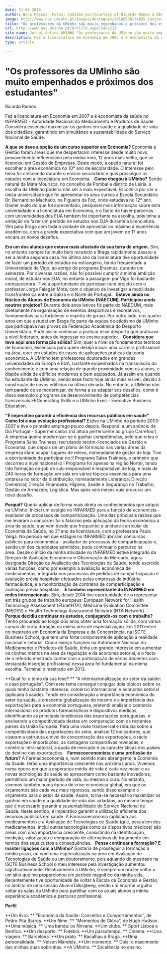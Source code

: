 ```yaml
---
date: 31-05-2016
author: Nuno Passos  Fotos: Cedidas por/Courtesy of Ricardo Ramos & EEG
image: http://www.nos.uminho.pt/Images/destaques/20160530174029_CongressoOrdemFarmaceuticos2015.jpg
title: "Os professores da UMinho são muito empenhados e próximos dos estudantes"
url: http://www.nos.uminho.pt/Article.aspx?id=2213
site name: Jornal Online UMINHO "Os professores da UMinho são muito empenhados e próximos dos estudantes"
description: Fez a licenciatura em Economia em 2007 e é economista da saúde no INFARMED - Autoridade Nacional do Medicamento e Produtos de Saúde. Considera essencial maximizar os ganhos em saúde e a qualidade de vida dos cidadãos, garantindo em simultâneo a sustentabilidade do Serviço Nacional de Saúde.
type: article

---
```

# "Os professores da UMinho são muito empenhados e próximos dos estudantes"


  

Ricardo Ramos

Fez a licenciatura em Economia em 2007 e é economista da saúde no INFARMED - Autoridade Nacional do Medicamento e Produtos de Saúde. Considera essencial maximizar os ganhos em saúde e a qualidade de vida dos cidadãos, garantindo em simultâneo a sustentabilidade do Serviço Nacional de Saúde.

**A que se deve a opção de um curso superior em Economia?** 
Economia e Gestão foram áreas que me despertaram interesse desde muito novo, provavelmente influenciado pela minha irmã, 12 anos mais velha, que se licenciou em Gestão de Empresas. Deste modo, a opção natural foi escolher a área económica no 10º ano de escolaridade. O interesse pelo tema foi crescendo durante o ensino secundário e quis prosseguir os estudos com a licenciatura em Economia.
 
**Como chegou à UMinho?** 
Sendo natural da Mata Mourisca, no concelho de Pombal e distrito de Leiria, a escolha da UMinho poderia não ser a mais expectável. Escolhi-a por ser a única universidade que foi apresentar os seus cursos à Escola Secundária Dr. Bernardino Machado, na Figueira da Foz, onde estudava no 12º ano. Gostei muito do que foi apresentado, pesquisei mais informação sobre esta universidade e a licenciatura em Economia, e o facto de haver parcerias com universidades dos EUA também foi importante na escolha, pois tinha a ambição de fazer um período de estudos nos EUA durante a licenciatura. Vim para Braga com toda a vontade de aproveitar ao máximo a experiência académica, com a grande expectativa com que um jovem de 17 anos encara os novos desafios.

**Era um dos alunos que estava mais afastado da sua terra de origem.** 
Sim, no entanto sempre fui muito bem recebido e Braga rapidamente passou a ser a minha segunda casa. No último ano da licenciatura tive oportunidade de fazer um período de estudos no estrangeiro, tendo frequentado a Universidade de Vigo, ao abrigo do programa Erasmus, durante um semestre. Por diversas razões, não foi possível cumprir a minha ambição inicial, de estudar nos EUA, no entanto a passagem por Vigo foi bastante enriquecedora. Tive a oportunidade de participar num projeto com o professor Jorge Falagán Mota, com o objetivo de investigar a mobilidade transfronteiriça entre a Galiza e o Norte de Portugal.
 
**Esteve ainda no Núcleo de Alunos de Economia da UMinho (NAECUM). Participou ainda noutros projetos?** 
Durante dois anos letivos fiz parte do NAECUM, mais diretamente na organização de eventos desportivos e recreativos, fundamentais para fortalecer o espírito de grupo. Por outro lado, nos quatro anos em que estudei em Braga fiz parte da equipa de atletismo da UMinho que participava nas provas da Federação Académica do Desporto Universitário. Pude assim continuar a praticar esse desporto que praticava a nível federado, antes de ingressar no ensino superior.
 
**Considera que teve aqui uma formação sólida?** 
Sim, quer a nível de fundamentos teóricos de Economia, essenciais para quem deseja iniciar uma carreira profissional na área, quer em estudos de casos de aplicações práticas da teoria económica. A UMinho tem professores doutorados em grandes universidades da Europa e EUA, bastante empenhados na transmissão do conhecimento e com uma relação de grande proximidade com os alunos, e dispõe ainda de edifícios modernos e bem equipados. Já assim era quando fui estudante da UMinho, sendo esse facto hoje ainda mais visível, devido à construção de novos edifícios na última década. No entanto, a UMinho não tem parado de se modernizar, de forma a se adaptar aos desafios, como é disso exemplo o programa de desenvolvimento de competências transversais EEGenerating Skills e a UMinho Exec - Executive Business Education.

**"É imperativo garantir a eficiência dos recursos públicos em saúde"** 
  
**Como foi a sua evolução profissional?** 
Estive na UMinho no período 2003-2007 e tive o primeiro emprego pouco depois. Respondi a um anúncio da Dia Portugal - Supermercados (na altura pertencente ao grupo Carrefour). A empresa queira modernizar-se e ganhar competências, pelo que criou o Programa Sales Trainees, recrutando recém-licenciados de Gestão e Economia, que depois de um plano de formação nas várias áreas da empresa iriam ocupar lugares de relevo, nomeadamente gestor de loja. Tive a oportunidade de participar no II Programa Sales Trainees, o primeiro que decorreu a nível nacional (o I Programa foi apenas na região Norte), tendo tido formação on-job de sub-responsável e responsável de loja, e mais de 240 horas de formação em sala em vários tópicos essenciais para uma empresa no setor da distribuição, nomeadamente Liderança; Direção Comercial; Direção Financeira; Higiene, Saúde e Segurança no Trabalho; Gestão de Armazém; Logística. Mas após seis meses quis procurar um novo desafio.

**Porquê?** 
Queria aplicar de forma mais direta os conhecimentos que adquiri na UMinho. Iniciei um estágio no INFARMED para a função de economista - avaliador de processos de comparticipação. Uma das principais razões que me levaram a concorrer foi o fascínio pela aplicação da teoria económica à área da saúde, que vem desde que frequentei a unidade curricular de Economia da Saúde, no 3º ano da licenciatura, com a professora Paula Veiga. No período em que estagiei no INFARMED abriram concursos públicos para economista - avaliador de processos de comparticipação e, sendo um dos candidatos admitidos, pude continuar o percurso na área. Desde o início da minha atividade no INFARMED estive integrado da Direção de Avaliação Económica e Observação do Mercado, agora designada Direção de Avaliação das Tecnologias de Saúde, tendo exercido várias funções, como por exemplo a avaliação económica de medicamentos, integrada nos processos de pedidos de comparticipação e avaliação prévia hospitalar efetuados pelas empresas da indústria farmacêutica; e a monitorização de contratos de comparticipação e avaliação prévia hospitalar.
 
**É também representante do INFARMED em redes internacionais.** 
Sim, desde 2014 tive oportunidade de o representar em três grupos de trabalho europeus: European Network for Health Technology Assessment (EUnetHTA), Medicine Evaluation Committee (MEDEV) e Health Technology Assessment Network (HTA Network). 
 
**Porque decidiu continuar os estudos, conjugando-os com o trabalho?** 
Tenho procurado ao longo dos anos obter uma formação sólida, com vários cursos de curta duração na minha área de especialização. Em 2011 entrei no mestrado em Economia da Empresa e da Concorrência, na ISCTE Business School, que tem uma forte componente de aplicação à realidade nacional e setorial. Como exerço funções na Autoridade Nacional do Medicamento e Produtos de Saúde, tinha um grande interesse em aumentar os conhecimentos na área da regulação e da economia setorial, e o facto de o referido mestrado contar com a participação de vários docentes com destacada inserção profissional nessa área foi fundamental na minha escolha. Terminei o mestrado em 2013.

**Qual foi o tema da sua tese? ** 
"A internacionalização do setor da saúde: o caso português”. Com este tema consegui conjugar dois tópicos sobre os quais tenho bastante interesse: comércio internacional e economia setorial (aplicada à saúde). Tendo em consideração a importância económica do setor da saúde, a crescente globalização do mesmo e a importância das exportações para a economia portuguesa, pretendi analisar o comércio internacional de produtos farmacêuticos e dispositivos médicos, identificando as principais tendências das exportações portuguesas, e analisando a competitividade destas em comparação com os restantes países da União Europeia. Para uma visão transversal e robusta sobre a competitividade das exportações do setor, analisei 12 indicadores, que visaram a estrutura e nível de concentração das exportações, o rácio exportações-importações, as vantagens comparativas reveladas, o comércio intra-setorial, a quota de mercado e as características dos países de destino das exportações.
 
**Farmacoeconomista é uma profissão de futuro?** 
A Farmacoeconomia e, num sentido mais abrangente, a Economia da Saúde, terão uma importância crescente nos próximos anos. Vivemos numa época em que a esperança média de vida é cada vez maior e as novas tecnologias de saúde se apresentam como bastante inovadoras, permitindo um maior período de vida, ou mesmo a cura. No entanto, vivemos também numa época de crise económica global, em que os orçamentos são cada vez mais rigorosos, sendo disso exemplo o orçamento para o setor da saúde. Assim, torna-se necessário maximizar os ganhos em saúde e a qualidade de vida dos cidadãos, ao mesmo tempo que é necessário garantir a sustentabilidade do Serviço Nacional de Saúde. Neste sentido, é imperativo garantir a utilização eficiente dos recursos públicos em saúde. A Farmacoeconomia (aplicada aos medicamentos) e a Avaliação de Tecnologias de Saúde (que, para além dos medicamentos, inclui outras tecnologias como os dispositivos médicos) são áreas com uma importância crescente, consistindo na identificação, medição, valorização e comparação de alternativas de tratamento em termos dos seus custos e consequências.
 
**Pensa continuar a formação? E manter ligações com a UMinho?** 
Gostaria de prosseguir a formação a médio prazo, ou com uma especialização na área em Avaliação de Tecnologias de Saúde ou um doutoramento, pois aquando do mestrado na ISCTE Business School o meu interesse pela investigação aumentou significativamente. Relativamente à UMinho, é sempre um prazer voltar a um sítio que me proporcionou um período magnífico da minha vida. Recentemente tive oportunidade de voltar à Escola de Economia e Gestão, no âmbito de uma sessão AlumniTalks@eeg, sendo um enorme orgulho voltar às salas da UMinho para partilhar com os atuais alunos a minha experiência académica e percurso profissional.
 

**Perfil** 

**Um livro. ** “Economia da Saúde: Conceitos e Comportamentos”, de Pedro Pita Barros.
**Um filme. ** “Momentos de Glória”, de Hugh Hudson.
**Uma música. ** Uma banda: os Nirvana.
**Um clube. ** Sport Lisboa e Benfica.
**Um desporto. ** Futebol.
**Um passatempo. ** Cinema.
**Uma viagem. ** Barcelona.
**Um prato. ** Bacalhau à Braga.
**Uma personalidade. ** Nelson Mandela.
**Um momento. ** Dois: o nascimento das minhas duas sobrinhas.
**A UMinho. ** Excelência no ensino.
 

